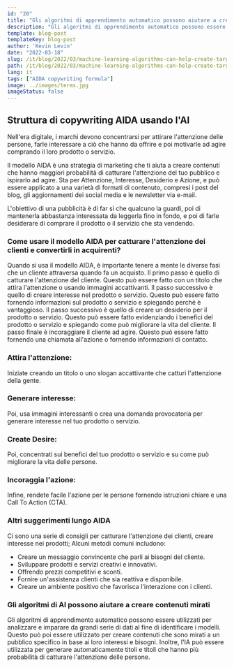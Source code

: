 ```yaml
---
id: "20"
title: "Gli algoritmi di apprendimento automatico possono aiutare a creare contenuti mirati"
description: "Gli algoritmi di apprendimento automatico possono essere utilizzati per analizzare e imparare da grandi serie di dati al fine di identificare i modelli. Questo può poi essere utilizzato per creare contenuti che sono mirati a un pubblico specifico in base ai loro interessi. Utilizzando l'apprendimento automatico, le aziende possono creare contenuti che sono più rilevanti per i loro clienti e che contribuiranno ad aumentare le vendite."
template: blog-post
templateKey: blog-post
author: 'Kevin Levin'
date: "2022-03-18"
slug: /it/blog/2022/03/machine-learning-algorithms-can-help-create-targeted-content
path: /it/blog/2022/03/machine-learning-algorithms-can-help-create-targeted-content
lang: it
tags: ["AIDA copywriting formula"]
image: ../images/terms.jpg
imageStatus: false
---
```

## Struttura di copywriting AIDA usando l'AI

Nell'era digitale, i marchi devono concentrarsi per attirare l'attenzione delle persone, farle interessare a ciò che hanno da offrire e poi motivarle ad agire comprando il loro prodotto o servizio.

Il modello AIDA è una strategia di marketing che ti aiuta a creare contenuti che hanno maggiori probabilità di catturare l'attenzione del tuo pubblico e ispirarlo ad agire. Sta per Attenzione, Interesse, Desiderio e Azione, e può essere applicato a una varietà di formati di contenuto, compresi i post del blog, gli aggiornamenti dei social media e le newsletter via e-mail.

L'obiettivo di una pubblicità è di far sì che qualcuno la guardi, poi di mantenerla abbastanza interessata da leggerla fino in fondo, e poi di farle desiderare di comprare il prodotto o il servizio che sta vendendo.

### Come usare il modello AIDA per catturare l'attenzione dei clienti e convertirli in acquirenti?

Quando si usa il modello AIDA, è importante tenere a mente le diverse fasi che un cliente attraversa quando fa un acquisto. Il primo passo è quello di catturare l'attenzione del cliente. Questo può essere fatto con un titolo che attira l'attenzione o usando immagini accattivanti. Il passo successivo è quello di creare interesse nel prodotto o servizio. Questo può essere fatto fornendo informazioni sul prodotto o servizio e spiegando perché è vantaggioso. Il passo successivo è quello di creare un desiderio per il prodotto o servizio. Questo può essere fatto evidenziando i benefici del prodotto o servizio e spiegando come può migliorare la vita del cliente. Il passo finale è incoraggiare il cliente ad agire. Questo può essere fatto fornendo una chiamata all'azione o fornendo informazioni di contatto.

### Attira l'attenzione:

Iniziate creando un titolo o uno slogan accattivante che catturi l'attenzione della gente.


### Generare interesse:

Poi, usa immagini interessanti o crea una domanda provocatoria per generare interesse nel tuo prodotto o servizio.

### Create Desire:

Poi, concentrati sui benefici del tuo prodotto o servizio e su come può migliorare la vita delle persone.

### Incoraggia l'azione:


Infine, rendete facile l'azione per le persone fornendo istruzioni chiare e una Call To Action (CTA).


### Altri suggerimenti lungo AIDA

Ci sono una serie di consigli per catturare l'attenzione dei clienti, creare interesse nei prodotti; Alcuni metodi comuni includono:

- Creare un messaggio convincente che parli ai bisogni del cliente.
- Sviluppare prodotti e servizi creativi e innovativi.
- Offrendo prezzi competitivi e sconti.
- Fornire un'assistenza clienti che sia reattiva e disponibile.
- Creare un ambiente positivo che favorisca l'interazione con i clienti.

### Gli algoritmi di AI possono aiutare a creare contenuti mirati
Gli algoritmi di apprendimento automatico possono essere utilizzati per analizzare e imparare da grandi serie di dati al fine di identificare i modelli. Questo può poi essere utilizzato per creare contenuti che sono mirati a un pubblico specifico in base ai loro interessi e bisogni. Inoltre, l'IA può essere utilizzata per generare automaticamente titoli e titoli che hanno più probabilità di catturare l'attenzione delle persone.
